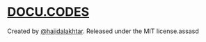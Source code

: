 # [DOCU.CODES](https://docu.codes)

Created by [@hajidalakhtar](https://github.com/hajidalakhtar). Released under the MIT license.assasd
